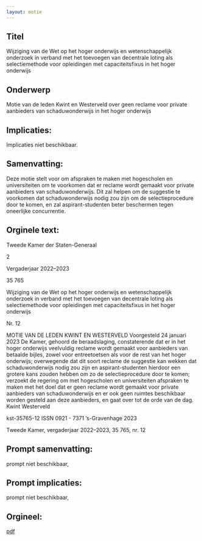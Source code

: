 ```yaml
---
layout: motie
---
```

## Titel
Wijziging van de Wet op het hoger onderwijs en wetenschappelijk onderzoek in verband met het toevoegen van decentrale loting als selectiemethode voor opleidingen met capaciteitsfixus in het hoger onderwijs
## Onderwerp
Motie van de leden Kwint en Westerveld over geen reclame voor private aanbieders van schaduwonderwijs in het hoger onderwijs
## Implicaties:
Implicaties niet beschikbaar.
## Samenvatting:

Deze motie stelt voor om afspraken te maken met hogescholen en universiteiten om te voorkomen dat er reclame wordt gemaakt voor private aanbieders van schaduwonderwijs. Dit zal helpen om de suggestie te voorkomen dat schaduwonderwijs nodig zou zijn om de selectieprocedure door te komen, en zal aspirant-studenten beter beschermen tegen oneerlijke concurrentie.
## Orginele text:


Tweede Kamer der Staten-Generaal

2

Vergaderjaar 2022–2023

35 765

Wijziging van de Wet op het hoger onderwijs en
wetenschappelijk onderzoek in verband met het
toevoegen van decentrale loting als
selectiemethode voor opleidingen met
capaciteitsfixus in het hoger onderwijs

Nr. 12

MOTIE VAN DE LEDEN KWINT EN WESTERVELD
Voorgesteld 24 januari 2023
De Kamer,
gehoord de beraadslaging,
constaterende dat er in het hoger onderwijs veelvuldig reclame wordt
gemaakt voor aanbieders van betaalde bijles, zowel voor entreetoetsen
als voor de rest van het hoger onderwijs;
overwegende dat dit soort reclame de suggestie kan wekken dat schaduwonderwijs nodig zou zijn en aspirant-studenten hierdoor een grotere kans
zouden hebben om zo de selectieprocedure door te komen;
verzoekt de regering om met hogescholen en universiteiten afspraken te
maken met het doel dat er geen reclame wordt gemaakt voor private
aanbieders van schaduwonderwijs en er ook geen ruimtes beschikbaar
worden gesteld aan deze aanbieders,
en gaat over tot de orde van de dag.
Kwint
Westerveld

kst-35765-12
ISSN 0921 - 7371
’s-Gravenhage 2023

Tweede Kamer, vergaderjaar 2022–2023, 35 765, nr. 12


## Prompt samenvatting:
prompt niet beschikbaar,

## Prompt implicaties:
prompt niet beschikbaar,
## Orgineel:
[pdf](https://gegevensmagazijn.tweedekamer.nl/OData/v4/2.0/Document(cba8391b-9c74-4bf2-9be7-9ec3b6674e51)/resource)
